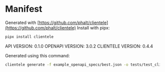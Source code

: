 # Manifest

Generated with [https://github.com/phalt/clientele](https://github.com/phalt/clientele)
Install with pipx:

```sh
pipx install clientele
```

API VERSION: 0.1.0
OPENAPI VERSION: 3.0.2
CLIENTELE VERSION: 0.4.4

Generated using this command:

```sh
clientele generate -f example_openapi_specs/best.json -o tests/test_client/
```
